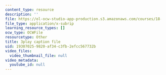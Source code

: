 ```yaml
---
content_type: resource
description: ''
file: https://ol-ocw-studio-app-production.s3.amazonaws.com/courses/18-03sc-differential-equations-fall-2011/193070259820af34c3fb2efcc567732b_IrRgAWI6bmw.srt
file_type: application/x-subrip
learning_resource_types: []
ocw_type: OCWFile
resourcetype: Other
title: 3play caption file
uid: 19307025-9820-af34-c3fb-2efcc567732b
video_files:
  video_thumbnail_file: null
video_metadata:
  youtube_id: null
---
```

